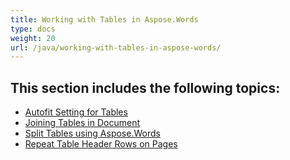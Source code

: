 ```yaml
---
title: Working with Tables in Aspose.Words
type: docs
weight: 20
url: /java/working-with-tables-in-aspose-words/
---
```


## This section includes the following topics:

- [Autofit Setting for Tables](https://docs.aspose.com/words/java/autofit-setting-for-tables/)
- [Joining Tables in Document](https://docs.aspose.com/words/java/joining-tables-in-document/)
- [Split Tables using Aspose.Words](https://docs.aspose.com/words/java/split-tables-using-aspose-words/)
- [Repeat Table Header Rows on Pages](https://docs.aspose.com/words/java/repeat-table-header-rows-on-pages/)
